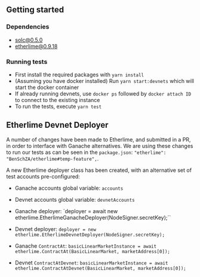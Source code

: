 ## Getting started

### Dependencies 

*  solc@0.5.0
*  etherlime@0.9.18

### Running tests

* First install the required packages with `yarn install`
* (Assuming you have docker installed) Run `yarn start:devnets` which will start the docker container 
* If already running devnets, use `docker ps` followed by `docker attach ID` to connect to the existing instance
* To run the tests, execute `yarn test`

## Etherlime Devnet Deployer

A number of changes have been made to Etherlime, and submitted in a PR, in order to interface with Ganache alternatives. We are using these changes to run our tests as can be seen in the `package.json`: `"etherlime": "BenSchZA/etherlime#temp-feature",`.

A new Etherlime deployer class has been created, with an alternative set of test accounts pre-configured:

* Ganache accounts global variable: `accounts`
* Devnet accounts global variable: `devnetAccounts`

* Ganache deployer: `deployer = await new etherlime.EtherlimeGanacheDeployer(NodeSigner.secretKey);``
* Devnet deployer: `deployer = new etherlime.EtherlimeDevnetDeployer(NodeSigner.secretKey);`

* Ganache `ContractAt`: `basicLinearMarketInstance = await etherlime.ContractAt(BasicLinearMarket, marketAddress[0]);`
* Devnet `ContractAtDevnet`: `basicLinearMarketInstance = await etherlime.ContractAtDevnet(BasicLinearMarket, marketAddress[0]);`
